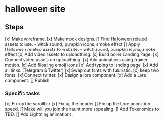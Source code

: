 # halloween site

## Steps

[x] Make wireframe.
[x] Make mock designs.
[] Find Halloween related assets to use. - witch sound, pumpkin icons, smoke effect
[] Apply Halloween related assets to website. - witch sound, pumpkin icons, smoke effect
[x] Add video assets to uploadthing.
[x] Build boiler Landing Page.
[x] Connect video assets on uploadthing.
[x] Add animations using framer motion.
[x] Add flloating emoji icons
[x] Add typing to landing page.
[x] Add all links. (Telegram & Twitter)
[x] Swap out fonts with futuristic.
[x] Keep two fonts.
[x] Connect twitter.
[x] Design a lore component.
[x] Add a Lore component.
[] Publish

### Specific tasks

[x] Fix up the scrollbar
[x] Fix up the header
[] Fix up the Lore animation speed.
[] Make will you join the haunt more appealing.
[] Add Tokenomics to TBD.
[] Add Lightning animations.
